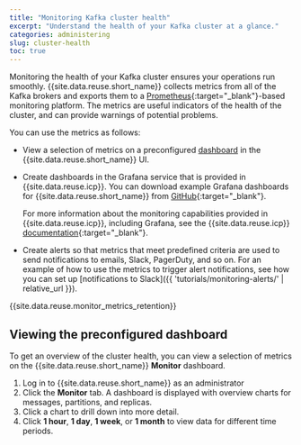 ```yaml
---
title: "Monitoring Kafka cluster health"
excerpt: "Understand the health of your Kafka cluster at a glance."
categories: administering
slug: cluster-health
toc: true
---
```


Monitoring the health of your Kafka cluster ensures your operations run smoothly. {{site.data.reuse.short_name}} collects metrics from all of the Kafka brokers and exports them to a [Prometheus](https://prometheus.io/docs/introduction/overview/){:target="_blank"}-based monitoring platform. The metrics are useful indicators of the health of the cluster, and can provide warnings of potential problems.

You can use the metrics as follows:
- View a selection of metrics on a preconfigured [dashboard](#viewing-the-preconfigured-dashboard) in the {{site.data.reuse.short_name}} UI.
- Create dashboards in the Grafana service that is provided in {{site.data.reuse.icp}}. You can download example Grafana dashboards for {{site.data.reuse.short_name}} from [GitHub](https://github.com/IBM/event-streams/tree/master/support/dashboards/grafana){:target="_blank"}.

   For more information about the monitoring capabilities provided in {{site.data.reuse.icp}}, including Grafana, see the {{site.data.reuse.icp}} [documentation](https://www.ibm.com/support/knowledgecenter/SSBS6K_3.1.2/manage_metrics/monitoring_service.html){:target="_blank"}.
- Create alerts so that metrics that meet predefined criteria are used to send notifications to emails, Slack, PagerDuty, and so on. For an example of how to use the metrics to trigger alert notifications, see how you can set up [notifications to Slack]({{ 'tutorials/monitoring-alerts/' | relative_url }}).

{{site.data.reuse.monitor_metrics_retention}}

## Viewing the preconfigured dashboard

To get an overview of the cluster health, you can view a selection of metrics on the {{site.data.reuse.short_name}} **Monitor** dashboard.

1. Log in to {{site.data.reuse.short_name}} as an administrator
2. Click the **Monitor** tab. A dashboard is displayed with overview charts for messages, partitions, and replicas.
3. Click a chart to drill down into more detail.
4. Click **1 hour**, **1 day**, **1 week**, or **1 month** to view data for different time periods.

